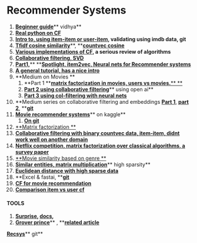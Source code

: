 # Recommender Systems

1. [**Beginner guide**](https://www.analyticsvidhya.com/blog/2015/08/beginners-guide-learn-content-based-recommender-systems/)** vidhya**
2. [**Real python on CF**](https://realpython.com/build-recommendation-engine-collaborative-filtering/#steps-involved-in-collaborative-filtering)
3. [**Intro to, using item-item or user-item**](https://www.ethanrosenthal.com/2015/11/02/intro-to-collaborative-filtering/)**, validating using imdb data, git**
4. [**Tfidf cosine similarity**](https://towardsdatascience.com/recommender-engine-under-the-hood-7869d5eab072)**, **[**countvec cosine**](https://www.datacamp.com/community/tutorials/recommender-systems-python)
5. [**Various implementations of CF**](https://towardsdatascience.com/various-implementations-of-collaborative-filtering-100385c6dfe0)**, a serious review of algorithms**
6. [**Collaborative filtering, SVD**](https://hackernoon.com/introduction-to-recommender-system-part-1-collaborative-filtering-singular-value-decomposition-44c9659c5e75)
7. [**Part1,**](https://hackernoon.com/introduction-to-recommender-system-part-1-collaborative-filtering-singular-value-decomposition-44c9659c5e75)** **[**Spotlight, item2vec, Neural nets for Recommender systems**](https://towardsdatascience.com/introduction-to-recommender-system-part-2-adoption-of-neural-network-831972c4cbf7)
8. [**A general tutorial, has a nice intro**](https://www.datacamp.com/community/tutorials/recommender-systems-python)
9. **Medium on Movies **
   1. **Part 1 **[**matrix factorization in movies, users vs movies.**](https://towardsdatascience.com/fast-ai-season-1-episode-5-1-movie-recommendation-using-fastai-a53ed8e41269)[** **](https://towardsdatascience.com/fast-ai-season-1-episode-5-2-collaborative-filtering-from-scratch-1877640f514a)
   2. [**Part 2 using collaborative filtering**](https://towardsdatascience.com/fast-ai-season-1-episode-5-2-collaborative-filtering-from-scratch-1877640f514a)** using open ai**
   3. [**Part 3 using col-filtering with neural nets**](https://towardsdatascience.com/fast-ai-season-1-episode-5-3-collaborative-filtering-using-neural-network-48e49d7f9b36)
10. **Medium series on collaborative filtering and embeddings **[**Part 1**](https://towardsdatascience.com/collaborative-filtering-and-embeddings-part-1-63b00b9739ce)**, **[**part 2**](https://towardsdatascience.com/collaborative-filtering-and-embeddings-part-2-919da17ecefb)**, **[**git**](https://github.com/shik3519/collaborative-filtering)
11. [**Movie recommender systems**](https://www.kaggle.com/rounakbanik/movie-recommender-systems)** on kaggle**
    1. [**On git**](https://github.com/jaypatel00174/Movie-Recommendation)
12. [**Matrix factorization **](https://towardsdatascience.com/paper-summary-matrix-factorization-techniques-for-recommender-systems-82d1a7ace74)
13. [**Collaborative filtering with binary countvec data, item-item, didnt work well on another domain**](https://medium.com/radon-dev/item-item-collaborative-filtering-with-binary-or-unary-data-e8f0b465b2c3)
14. [**Netflix competition, matrix factorization over classical algorithms, a survey paper**](https://towardsdatascience.com/paper-summary-matrix-factorization-techniques-for-recommender-systems-82d1a7ace74)
15. [**Movie similarity based on genre **](https://towardsdatascience.com/content-based-recommender-systems-28a1dbd858f5)
16. [**Similar entities, matrix multiplication**](https://medium.com/wbaa/https-medium-com-ingwbaa-boosting-selection-of-the-most-similar-entities-in-large-scale-datasets-450b3242e618)** high sparsity**
17. [**Euclidean distance with high sparse data**](https://stats.stackexchange.com/questions/117354/euclidean-distance-with-sparse-and-high-dimension-data)
18. **Excel & fastai, **[**git**](https://github.com/shik3519/collaborative-filtering/blob/master/cf-scratch-movielens/collaborative%20filtering%20from%20scratch.ipynb)
19. [**CF for movie recommendation**](https://medium.com/@wwwbbb8510/python-implementation-of-baseline-item-based-collaborative-filtering-2ba7c8960590)
20. [**Comparison item vs user cf**](https://medium.com/@wwwbbb8510/comparison-of-user-based-and-item-based-collaborative-filtering-f58a1c8a3f1d)

#### **TOOLS**

1. [**Surprise**](https://github.com/NicolasHug/Surprise)**, **[**docs**](https://surprise.readthedocs.io/en/stable/FAQ.html#how-to-get-the-top-n-recommendations-for-each-user)**,**
2. [**Grover prince**](https://github.com/groverpr/Machine-Learning)** , **[**related article**](https://towardsdatascience.com/various-implementations-of-collaborative-filtering-100385c6dfe0)

[**Recsys**](https://github.com/ocelma/python-recsys)** git**
